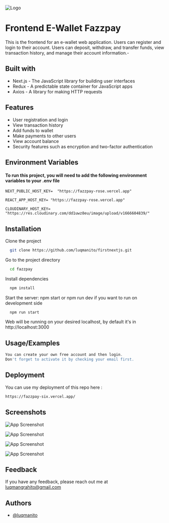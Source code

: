 
![Logo](https://res.cloudinary.com/dwxujoxc7/image/upload/v1674195512/project2/fazzpay-removebg-preview_olgxd4.png)


# Frontend E-Wallet Fazzpay 

This is the frontend for an e-wallet web application. Users can register and login to their account. Users can deposit, withdraw, and transfer funds, view transaction history, and manage their account information.-


## Built with

- Next.js - The JavaScript library for building user interfaces
- Redux - A predictable state container for JavaScript apps
- Axios - A library for making HTTP requests

## Features

- User registration and login
- View transaction history
- Add funds to wallet
- Make payments to other users
- View account balance
- Security features such as encryption and two-factor authentication


## Environment Variables

#### To run this project, you will need to add the following environment variables to your .env file

`NEXT_PUBLIC_HOST_KEY=  "https://fazzpay-rose.vercel.app"`

`REACT_APP_HOST_KEY= "https://fazzpay-rose.vercel.app"`

`CLOUDINARY_HOST_KEY= "https://res.cloudinary.com/dd1uwz8eu/image/upload/v1666604839/"`


## Installation

Clone the project

```bash
  git clone https://github.com/luqmanito/firstnextjs.git
```

Go to the project directory

```bash
  cd fazzpay
```

Install dependencies

```bash
  npm install
```
Start the server: npm start or npm run dev if you want to run on development side

```bash
  npm run start
```
Web will be running on your desired localhost, by default it's in http://localhost:3000

## Usage/Examples

```javascript
You can create your own free account and then login.
Don't forget to activate it by checking your email first.

```


## Deployment

You can use my deployment of this repo here :

```bash
https://fazzpay-six.vercel.app/
```


## Screenshots

![App Screenshot](https://res.cloudinary.com/dwxujoxc7/image/upload/v1674218092/project2/sasd_bqshjo.jpg)

![App Screenshot](https://res.cloudinary.com/dwxujoxc7/image/upload/v1674218092/project2/sasd2_qvwexa.jpg)

![App Screenshot](https://res.cloudinary.com/dwxujoxc7/image/upload/v1674218092/project2/profile_fazz_xc4ahi.jpg)

![App Screenshot](https://res.cloudinary.com/dwxujoxc7/image/upload/v1674218092/project2/sasd3_mnw2ns.jpg)


## Feedback

If you have any feedback, please reach out me at luqmangrahito@gmail.com


## Authors

- [@luqmanito](https://www.github.com/luqmanito)

